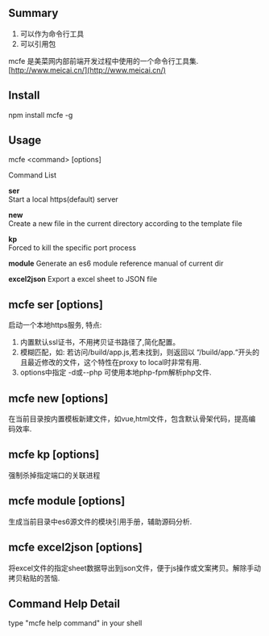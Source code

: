 ## Summary

1. 可以作为命令行工具
2. 可以引用包

mcfe 是美菜网内部前端开发过程中使用的一个命令行工具集.
[http://www.meicai.cn/](http://www.meicai.cn/)

## Install

npm install mcfe -g

## Usage

mcfe &lt;command&gt; [options]

Command List

**ser**		
Start a local https(default) server

**new**		
Create a new file in the current directory according to the template file

**kp**		
Forced to kill the specific port process

**module**
Generate an es6 module reference manual of current dir

**excel2json**
Export a excel sheet to JSON file


## mcfe ser [options]

启动一个本地https服务, 特点:
1. 内置默认ssl证书，不用拷贝证书路径了,简化配置。
2. 模糊匹配，如: 若访问/build/app.js,若未找到，则返回以 “/build/app.“开头的且最近修改的文件，这个特性在proxy to local时非常有用.
3. options中指定 -d或--php 可使用本地php-fpm解析php文件.

## mcfe new [options]

在当前目录按内置模板新建文件，如vue,html文件，包含默认骨架代码，提高编码效率.

## mcfe kp [options]
强制杀掉指定端口的关联进程

## mcfe module [options]
生成当前目录中es6源文件的模块引用手册，辅助源码分析.

## mcfe excel2json [options]
将excel文件的指定sheet数据导出到json文件，便于js操作或文案拷贝。解除手动拷贝粘贴的苦恼.

## Command Help Detail

type "mcfe help command" in your shell
